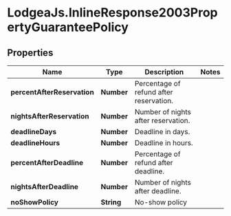 # LodgeaJs.InlineResponse2003PropertyGuaranteePolicy

## Properties

Name | Type | Description | Notes
------------ | ------------- | ------------- | -------------
**percentAfterReservation** | **Number** | Percentage of refund after reservation. | 
**nightsAfterReservation** | **Number** | Number of nights after reservation. | 
**deadlineDays** | **Number** | Deadline in days. | 
**deadlineHours** | **Number** | Deadline in hours. | 
**percentAfterDeadline** | **Number** | Percentage of refund after deadline. | 
**nightsAfterDeadline** | **Number** | Number of nights after deadline. | 
**noShowPolicy** | **String** | No-show policy | 


